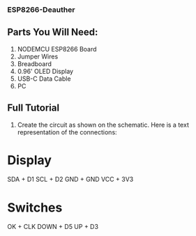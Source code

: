 ### ESP8266-Deauther

## Parts You Will Need:
1) NODEMCU ESP8266 Board
2) Jumper Wires
3) Breadboard
4) 0.96' OLED Display
5) USB-C Data Cable
6) PC
   
## Full Tutorial
1) Create the circuit as shown on the schematic. Here is a text representation of the connections:
# Display
SDA + D1
SCL + D2
GND + GND
VCC + 3V3
# Switches
OK + CLK
DOWN + D5
UP + D3

